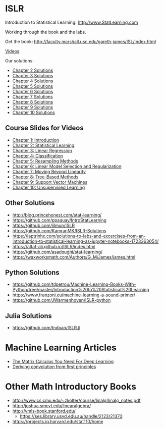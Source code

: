 # ISLR
Introduction to Statistical Learning: http://www.StatLearning.com

Working through the book and the labs.

Get the book: http://faculty.marshall.usc.edu/gareth-james/ISL/index.html

[Videos](https://www.r-bloggers.com/2014/09/in-depth-introduction-to-machine-learning-in-15-hours-of-expert-videos/)

Our solutions:

- [Chapter 2 Solutions](chapter02)
- [Chapter 3 Solutions](chapter03)
- [Chapter 4 Solutions](chapter04)
- [Chapter 5 Solutions](chapter05)
- [Chapter 6 Solutions](chapter06)
- [Chapter 7 Solutions](chapter07)
- [Chapter 8 Solutions](chapter08)
- [Chapter 9 Solutions](chapter09)
- [Chapter 10 Solutions](chapter10)

## Course Slides for Videos

- [Chapter 1: Introduction ](https://web.stanford.edu/~hastie/MOOC-Slides/introduction.pdf)
- [Chapter 2: Statistical Learning ](https://web.stanford.edu/~hastie/MOOC-Slides/statistical_learning.pdf)
- [Chapter 3: Linear Regression ](https://web.stanford.edu/~hastie/MOOC-Slides/linear_regression.pdf)
- [Chapter 4: Classification ](https://web.stanford.edu/~hastie/MOOC-Slides/classification.pdf)
- [Chapter 5: Resampling Methods ](https://web.stanford.edu/~hastie/MOOC-Slides/cv_boot.pdf)
- [Chapter 6: Linear Model Selection and Regularization ](https://web.stanford.edu/~hastie/MOOC-Slides/model_selection.pdf)
- [Chapter 7: Moving Beyond Linearity ](https://web.stanford.edu/~hastie/MOOC-Slides/nonlinear.pdf)
- [Chapter 8: Tree-Based Methods ](https://web.stanford.edu/~hastie/MOOC-Slides/trees.pdf)
- [Chapter 9: Support Vector Machines ](https://web.stanford.edu/~hastie/MOOC-Slides/svm.pdf)
- [Chapter 10: Unsupervised Learning](https://web.stanford.edu/~hastie/MOOC-Slides/unsupervised.pdf)

## Other Solutions

- http://blog.princehonest.com/stat-learning/
- https://github.com/ppaquay/IntroStatLearning
- https://github.com/jilmun/ISLR
- https://github.com/KamranMK/ISLR-Solutions
- https://laptrinhx.com/solutions-to-labs-and-excercises-from-an-introduction-to-statistical-learning-as-jupyter-notebooks-1723363054/
- https://altaf-ali.github.io/ISLR/index.html
- https://github.com/asadoughi/stat-learning/
- https://waxworksmath.com/Authors/G_M/James/james.html

## Python Solutions

- https://github.com/tdpetrou/Machine-Learning-Books-With-Python/tree/master/Introduction%20to%20Statistical%20Learning
- https://www.franzoni.eu/machine-learning-a-sound-primer/
- https://github.com/JWarmenhoven/ISLR-python

## Julia Solutions

- https://github.com/tndoan/ISLR.jl

# Machine Learning Articles

- [The Matrix Calculus You Need For Deep Learning](https://explained.ai/matrix-calculus/index.html)
- [Deriving convolution from first principles](https://towardsdatascience.com/deriving-convolution-from-first-principles-4ff124888028)

# Other Math Introductory Books

- http://www.cs.cmu.edu/~zkolter/course/linalg/linalg_notes.pdf
- http://joshua.smcvt.edu/linearalgebra/
- http://vmls-book.stanford.edu/
   - https://ses.library.usyd.edu.au/handle/2123/21370
- https://projects.iq.harvard.edu/stat110/home
